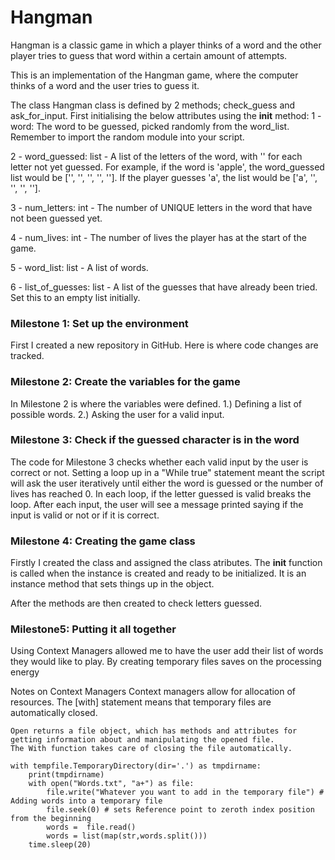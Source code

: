 # Hangman
Hangman is a classic game in which a player thinks of a word and the other player tries to guess that word within a certain amount of attempts.

This is an implementation of the Hangman game, where the computer thinks of a word and the user tries to guess it. 

The class Hangman class is defined by 2 methods; check_guess and ask_for_input.
First initialising the below attributes using the __init__ method:
1 - word: The word to be guessed, picked randomly from the word_list. Remember to import the random module into your script.

2 - word_guessed: list - A list of the letters of the word, with '' for each letter not yet guessed. For example, if the word is 'apple', the word_guessed list would be ['', '', '', '', '']. If the player guesses 'a', the list would be ['a', '', '', '', ''].

3 - num_letters: int - The number of UNIQUE letters in the word that have not been guessed yet.

4 - num_lives: int - The number of lives the player has at the start of the game.

5 - word_list: list - A list of words.

6 - list_of_guesses: list - A list of the guesses that have already been tried. Set this to an empty list initially.


### Milestone 1: Set up the environment

First I created a new repository in GitHub. Here is where code changes are tracked.

### Milestone 2: Create the variables for the game

In Milestone 2 is where the variables were defined. 
        1.) Defining a list of possible words.
        2.) Asking the user for a valid input.

### Milestone 3: Check if the guessed character is in the word
The code for Milestone 3 checks whether each valid input by the user is correct or not.
Setting a loop up in a "While true" statement meant the script will ask the user iteratively until either the word is guessed or the number of lives has reached 0.
In each loop, if the letter guessed is valid breaks the loop.
After each input, the user will see a message printed saying if the input is valid or not or if it is correct.

### Milestone 4: Creating the game class
Firstly I created the class and assigned the class atributes. The __init__ function is called when the instance is created and ready to be initialized. It is an instance method that sets things up in the object.

After the methods are then created to check letters guessed. 

### Milestone5: Putting it all together 
Using Context Managers allowed me to have the user add their list of words they would like to play.
By creating temporary files saves on the processing energy

Notes on Context Managers
Context managers allow for allocation of resources. The [with] statement means that temporary files are automatically closed.
```
Open returns a file object, which has methods and attributes for 
getting information about and manipulating the opened file.
The With function takes care of closing the file automatically.

with tempfile.TemporaryDirectory(dir='.') as tmpdirname:
    print(tmpdirname)
    with open("Words.txt", "a+") as file:
        file.write("Whatever you want to add in the temporary file") # Adding words into a temporary file 
        file.seek(0) # sets Reference point to zeroth index position from the beginning
        words =  file.read()
        words = list(map(str,words.split()))
    time.sleep(20)
```
